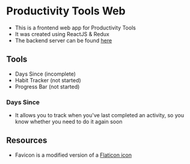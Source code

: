 # Productivity Tools Web
- This is a frontend web app for Productivity Tools
- It was created using ReactJS & Redux
- The backend server can be found [here](https://github.com/rtkleong10/productivity-tools)

## Tools
- Days Since (incomplete)
- Habit Tracker (not started)
- Progress Bar (not started)
    
### Days Since
- It allows you to track when you've last completed an activity, so you know whether you need to do it again soon

## Resources
- Favicon is a modified version of a [Flaticon icon](https://www.flaticon.com/free-icon/clock_2784459)
